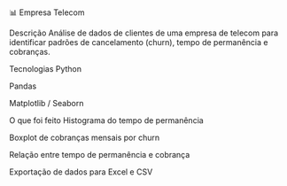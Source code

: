 📊 Empresa Telecom

Descrição
Análise de dados de clientes de uma empresa de telecom para identificar padrões de cancelamento (churn), tempo de permanência e cobranças.

Tecnologias
Python

Pandas

Matplotlib / Seaborn

O que foi feito
Histograma do tempo de permanência

Boxplot de cobranças mensais por churn

Relação entre tempo de permanência e cobrança

Exportação de dados para Excel e CSV
